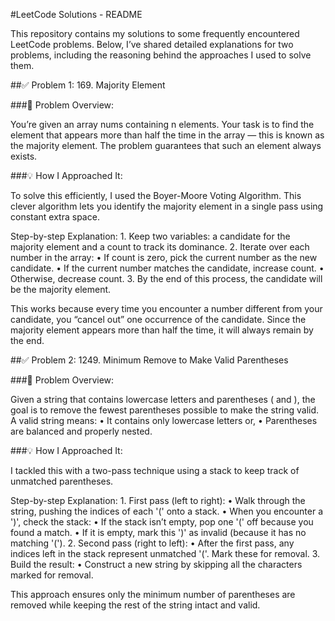 #LeetCode Solutions - README

This repository contains my solutions to some frequently encountered LeetCode problems. Below, I’ve shared detailed explanations for two problems, including the reasoning behind the approaches I used to solve them.

##✅ Problem 1: 169. Majority Element

###📄 Problem Overview:

You’re given an array nums containing n elements. Your task is to find the element that appears more than half the time in the array — this is known as the majority element. The problem guarantees that such an element always exists.

###💡 How I Approached It:

To solve this efficiently, I used the Boyer-Moore Voting Algorithm. This clever algorithm lets you identify the majority element in a single pass using constant extra space.

Step-by-step Explanation:
	1.	Keep two variables: a candidate for the majority element and a count to track its dominance.
	2.	Iterate over each number in the array:
	•	If count is zero, pick the current number as the new candidate.
	•	If the current number matches the candidate, increase count.
	•	Otherwise, decrease count.
	3.	By the end of this process, the candidate will be the majority element.

This works because every time you encounter a number different from your candidate, you “cancel out” one occurrence of the candidate. Since the majority element appears more than half the time, it will always remain by the end.


##✅ Problem 2: 1249. Minimum Remove to Make Valid Parentheses

###📄 Problem Overview:

Given a string that contains lowercase letters and parentheses ( and ), the goal is to remove the fewest parentheses possible to make the string valid. A valid string means:
	•	It contains only lowercase letters or,
	•	Parentheses are balanced and properly nested.

###💡 How I Approached It:

I tackled this with a two-pass technique using a stack to keep track of unmatched parentheses.

Step-by-step Explanation:
	1.	First pass (left to right):
	•	Walk through the string, pushing the indices of each '(' onto a stack.
	•	When you encounter a ')', check the stack:
	•	If the stack isn’t empty, pop one '(' off because you found a match.
	•	If it is empty, mark this ')' as invalid (because it has no matching '(').
	2.	Second pass (right to left):
	•	After the first pass, any indices left in the stack represent unmatched '('. Mark these for removal.
	3.	Build the result:
	•	Construct a new string by skipping all the characters marked for removal.

This approach ensures only the minimum number of parentheses are removed while keeping the rest of the string intact and valid.
